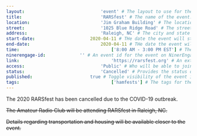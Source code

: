 ```yaml
---
layout:								'event' # The layout to use for the event page. This should never be changed.
title:								'RARSfest' # The name of the event.
location:							'Jim Graham Building' # The location or building of the event.
street:								'1025 Blue Ridge Road' # The street address of the event.
address:							'Raleigh, NC' # The city and state of the event.
start-date:						2020-04-11 # THe date the event will start. YYYY-MM-DD.
end-date:							2020-04-11 # THe date the event will end. YYYY-MM-DD.
time:									['8:00 AM - 3:00 PM EST'] # The time range of the event. Does not include travel. An array of times for multi-day events.
ninerengage-id:				'' # An event id for the event on NinerEngage. Optional.
link:									'https://rarsfest.org' # An external link to the event. Optional.
access:								'Public' # Who will be able to join us for the event. Values: 'Club', 'School', or 'Public'.
status:								'Cancelled' # Provides the status of the event. Values: 'Attending', 'Planned', 'Cancelled'.
published:						true # Toggle visibility of the event in feeds.
tags:									['hamfests'] # The tags for the event.
---
```



The 2020 RARSfest has been cancelled due to the COVID-19 outbreak.

<!--more-->

~~The Amateur Radio Club will be attending RARSfest in Raleigh, NC.~~

~~Details regarding transportation and housing will be available closer to the event.~~

